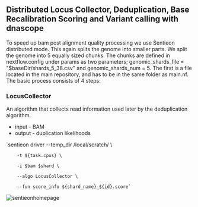 ## Distributed Locus Collector, Deduplication, Base Recalibration Scoring and Variant calling with dnascope

To speed up bam post alignment quality processing we use Sentieon distributed mode. This again splits the genome into smaller parts. We split the genome into 5 equally sized chunks. The chunks are defined in nextflow.config under params as two parameters; genomic_shards_file = "$baseDir/shards_5_38.csv" and genomic_shards_num = 5. The first is a file located in the main repository, and has to be in the same folder as main.nf. The basic process consists of 4 steps:


### LocusCollector

An algorithm that collects read information used later by the deduplication algorithm.
* input - BAM
* output - duplication likelihoods

`sentieon driver
		--temp_dir /local/scratch/ \

		-t ${task.cpus} \

		-i $bam $shard \

		--algo LocusCollector \

		--fun score_info ${shard_name}_${id}.score`


![sentieonhomepage](https://support.sentieon.com/appnotes/_images/distributed_mode-fig3-2.png)
